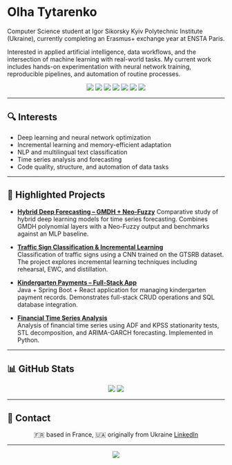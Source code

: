 # Olha Tytarenko

Computer Science student at Igor Sikorsky Kyiv Polytechnic Institute (Ukraine), currently completing an Erasmus+ exchange year at ENSTA Paris.

Interested in applied artificial intelligence, data workflows, and the intersection of machine learning with real-world tasks. My current work includes hands-on experimentation with neural network training, reproducible pipelines, and automation of routine processes.

<p align="center">
  <img src="https://img.shields.io/badge/Python-3670A0?style=for-the-badge&logo=python&logoColor=ffdd54"/>
  <img src="https://img.shields.io/badge/Java-ED8B00?style=for-the-badge&logo=java&logoColor=white"/>
  <img src="https://img.shields.io/badge/HTML-E34F26?style=for-the-badge&logo=html5&logoColor=white"/>
  <img src="https://img.shields.io/badge/CSS-1572B6?style=for-the-badge&logo=css3&logoColor=white"/>
  <img src="https://img.shields.io/badge/JavaScript-F7DF1E?style=for-the-badge&logo=javascript&logoColor=black"/>
  <img src="https://img.shields.io/badge/Jupyter-F37626?style=for-the-badge&logo=jupyter&logoColor=white"/>
  <img src="https://img.shields.io/badge/LaTeX-47A141?style=for-the-badge&logo=latex&logoColor=white"/>

</p>

---

## 🔍 Interests

- Deep learning and neural network optimization  
- Incremental learning and memory-efficient adaptation  
- NLP and multilingual text classification  
- Time series analysis and forecasting  
- Code quality, structure, and automation of data tasks

---

## 🔹 Highlighted Projects

- **[Hybrid Deep Forecasting – GMDH + Neo-Fuzzy](https://github.com/haelgh/hybrid-deep-forecasting)**
  Comparative study of hybrid deep learning models for time series forecasting. Combines GMDH polynomial layers with a Neo-Fuzzy output and benchmarks against an MLP baseline.

- **[Traffic Sign Classification & Incremental Learning](https://github.com/haelgh/traffic-sign-classification)**  
  Classification of traffic signs using a CNN trained on the GTSRB dataset. The project explores incremental learning techniques including rehearsal, EWC, and distillation.

- **[Kindergarten Payments – Full-Stack App](https://github.com/haelgh/KindergartenPayments)**  
  Java + Spring Boot + React application for managing kindergarten payment records. Demonstrates full-stack CRUD operations and SQL database integration.

- **[Financial Time Series Analysis](https://github.com/haelgh/financial-time-series-analysis)**  
  Analysis of financial time series using ADF and KPSS stationarity tests, STL decomposition, and ARIMA-GARCH forecasting. Implemented in Python.

---

## 📊 GitHub Stats

<p align="center">
  
  <img src="https://github-readme-stats.vercel.app/api?username=haelgh&show_icons=true&theme=default"/>
  <img src="https://github-profile-trophy.vercel.app/?username=haelgh"/>
</p>

---

## 💬 Contact

<p align="center">
🇫🇷 based in France, 🇺🇦 originally from Ukraine  
<a href="https://www.linkedin.com/in/olha--tytarenko/">LinkedIn</a>
</p>

---

<p align="center">
  <img src="https://img.shields.io/badge/Current%20Focus-Incremental%20Learning-blueviolet?style=flat-square"/>
</p>
